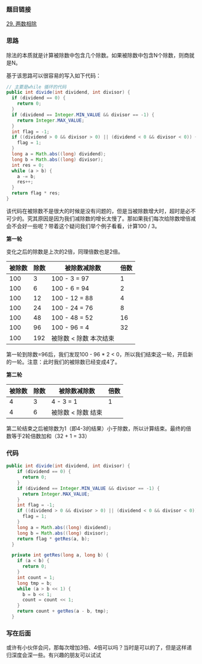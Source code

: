 ### 题目链接

[29. 两数相除](https://leetcode-cn.com/problems/divide-two-integers/)

### 思路

除法的本质就是计算被除数中包含几个除数。如果被除数中包含N个除数，则商就是N。

基于该思路可以很容易的写入如下代码：

```java
// 主要是while 循环的代码
public int divide(int dividend, int divisor) {
  if (dividend == 0) {
    return 0;
  }
  if (dividend == Integer.MIN_VALUE && divisor == -1) {
    return Integer.MAX_VALUE;
  }
  int flag = -1;
  if ((dividend > 0 && divisor > 0) || (dividend < 0 && divisor < 0)) {
    flag = 1;
  }
  long a = Math.abs((long) dividend);
  long b = Math.abs((long) divisor);
  int res = 0;
  while (a > b) {
    a -= b;
    res++;
  }
  return flag * res;
}
```

该代码在被除数不是很大的时候是没有问题的，但是当被除数增大时，超时是必不可少的。究其原因是因为我们减除数的增长太慢了。那如果我们每次给除数增倍减会不会好一些呢？带着这个疑问我们举个例子看看，计算100 / 3。

**第一轮** 

变化之后的除数是上次的2倍，同理倍数也是2倍。

| 被除数 | 除数 | 被除数减除数           | 倍数 |
| ------ | ---- | ---------------------- | ---- |
| 100    | 3    | 100 - 3 = 97           | 1    |
| 100    | 6    | 100 - 6 = 94           | 2    |
| 100    | 12   | 100 - 12 = 88          | 4    |
| 100    | 24   | 100 - 24 = 76          | 8    |
| 100    | 48   | 100 - 48 = 52          | 16   |
| 100    | 96   | 100 - 96 = 4           | 32   |
| 100    | 192  | 被除数 < 除数 本次结束 |      |

第一轮到除数=96后，我们发现100 - 96 * 2 < 0，所以我们结束这一轮，开启新的一轮。注意：此时我们的被除数已经变成4了。

**第二轮**

| 被除数 | 除数 | 被除数减除数       | 倍数 |
| ------ | ---- | ------------------ | ---- |
| 4      | 3    | 4 - 3 = 1          | 1    |
| 4      | 6    | 被除数 < 除数 结束 |      |

第二轮结束之后被除数为1（即4-3的结果）小于除数，所以计算结束。最终的倍数等于2轮倍数加和（32 + 1 = 33）

### 代码

```java
public int divide(int dividend, int divisor) {
    if (dividend == 0) {
      return 0;
    }
    if (dividend == Integer.MIN_VALUE && divisor == -1) {
      return Integer.MAX_VALUE;
    }
    int flag = -1;
    if ((dividend > 0 && divisor > 0) || (dividend < 0 && divisor < 0)) {
      flag = 1;
    }
    long a = Math.abs((long) dividend);
    long b = Math.abs((long) divisor);
    return flag * getRes(a, b);
  }

  private int getRes(long a, long b) {
    if (a < b) {
      return 0;
    }
    int count = 1;
    long tmp = b;
    while (a > b << 1) {
      b = b << 1;
      count = count << 1;
    }
    return count + getRes(a - b, tmp);
  }
```

### 写在后面

或许有小伙伴会问，那每次增加3倍、4倍可以吗？当时是可以的了，但是这样递归深度会深一些。有兴趣的朋友可以试试